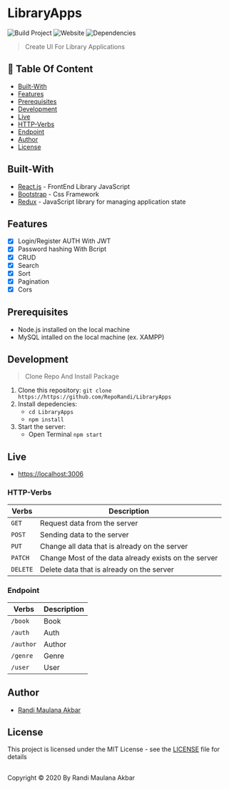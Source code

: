 # LibraryApps
![Build Project](https://github.com/vuejs-id/blog/workflows/Build%20Project/badge.svg) ![Website](https://img.shields.io/website?url=https%3A%2F%2Fblog.vuejs.id%2F) ![Dependencies](https://img.shields.io/david/vuejs-id/blog.svg)

> Create UI For Library Applications

## :memo: Table Of Content
* [Built-With](https://github.com/RepoRandi/Mylibrary#Built-With)
* [Features](https://github.com/RepoRandi/Mylibrary#Features)
* [Prerequisites](https://github.com/RepoRandi/Mylibrary#Prerequisites)
* [Development](https://github.com/RepoRandi/Mylibrary#Development)
* [Live](https://github.com/RepoRandi/Mylibrary#Live)
* [HTTP-Verbs](https://github.com/RepoRandi/Mylibrary#HTTP-Verbs)
* [Endpoint](https://github.com/RepoRandi/Mylibrary#Endpoint)
* [Author](https://github.com/RepoRandi/Mylibrary#Author)
* [License](https://github.com/RepoRandi/Mylibrary#License)

## Built-With
- [React.js](http://reactjs.org/) - FrontEnd Library JavaScript
- [Bootstrap](https://getbootstrap.com/) - Css Framework
- [Redux](https://redux.js.org/) - JavaScript library for managing application state

## Features
- [x] Login/Register AUTH With JWT
- [x] Password hashing With Bcript
- [x] CRUD
- [x] Search
- [x] Sort
- [x] Pagination
- [x] Cors

## Prerequisites
- Node.js installed on the local machine
- MySQL intalled on the local machine (ex. XAMPP)

## Development
> Clone Repo And Install Package
1. Clone this repository:
    `git clone https://https://github.com/RepoRandi/LibraryApps`
2. Install depedencies:
    - `cd LibraryApps` 
    - `npm install`
3. Start the server:
    * Open Terminal `npm start`

## Live
- [https://localhost:3006](https://localhost:3006)

### HTTP-Verbs

| Verbs    | Description                                           |
| -------- | ----------------------------------------------------- |
| `GET`    | Request data from the server                          |
| `POST`   | Sending data to the server                            |
| `PUT`    | Change all data that is already on the server         |
| `PATCH`  | Change Most of the data already exists on the server  |
| `DELETE` | Delete data that is already on the server             |

### Endpoint
| Verbs     | Description      |
| --------- | -----------------|
| `/book`  | Book             |
| `/auth`   | Auth             |
| `/author`| Author           |
| `/genre` | Genre            |
| `/user`  | User             |

## Author
- [Randi Maulana Akbar](https://www.linkedin.com/in/randi-maulana-akbar/)

## License
This project is licensed under the MIT License - see the [LICENSE](https://github.com/RepoRandi/LibraryApps/blob/master/LICENSE) file for details

##
Copyright © 2020 By Randi Maulana Akbar
